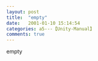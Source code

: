 ```yaml
---
layout: post
title:  "empty"
date:   2001-01-10 15:14:54
categories: a5---【Unity-Manual】
comments: true
---
```

empty
